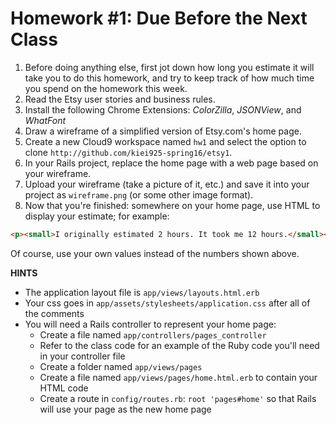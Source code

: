 # Homework #1: Due Before the Next Class

1. Before doing anything else, first jot down how long you estimate it will take you to do this homework, and try to keep track of how much time you spend on the homework this week.
2. Read the Etsy user stories and business rules.
2. Install the following Chrome Extensions: _ColorZilla_, _JSONView_, and _WhatFont_
1. Draw a wireframe of a simplified version of Etsy.com's home page.
3. Create a new Cloud9 workspace named `hw1` and select the option to clone ```http://github.com/kiei925-spring16/etsy1```. 
2. In your Rails project, replace the home page with a web page based on your wireframe.
3. Upload your wireframe (take a picture of it, etc.) and save it into your project as `wireframe.png` (or some other image format).
4. Now that you're finished: somewhere on your home page, use HTML to display your estimate; for example:

```html
<p><small>I originally estimated 2 hours. It took me 12 hours.</small></p>
```

Of course, use your own values instead of the numbers shown above.

**HINTS**

- The application layout file is `app/views/layouts.html.erb`
- Your css goes in `app/assets/stylesheets/application.css` after all of the comments
- You will need a Rails controller to represent your home page:
    - Create a file named `app/controllers/pages_controller`
    - Refer to the class code for an example of the Ruby code you'll need in your controller file
    - Create a folder named `app/views/pages`
    - Create a file named `app/views/pages/home.html.erb` to contain your HTML code
    - Create a route in `config/routes.rb`: `root 'pages#home'` so that Rails will use your page as the new home page
    

    




